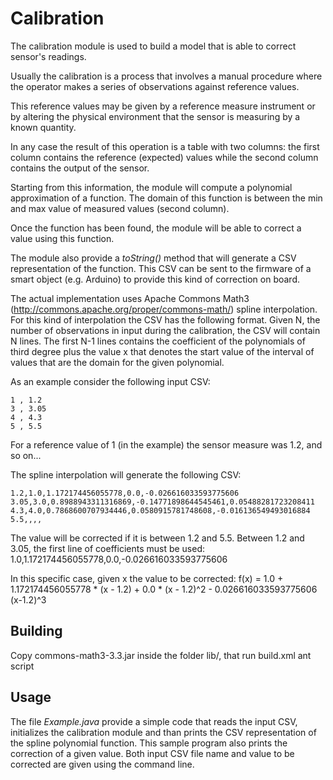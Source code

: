 Calibration
==============

The calibration module is used to build a model that is able
to correct sensor's readings.

Usually the calibration is a process that involves a manual procedure
where the operator makes a series of observations against reference
values.

This reference values may be given by a reference measure instrument
or by altering the physical environment that the sensor is measuring
by a known quantity.

In any case the result of this operation is a table with two columns:
the first column contains the reference (expected) values while the second
column contains the output of the sensor.

Starting from this information, the module will compute a polynomial
approximation of a function. The domain of this function is between
the min and max value of measured values (second column).

Once the function has been found, the module will be able 
to correct a value using this function.

The module also provide a _toString()_ method that will generate
a CSV representation of the function. This CSV can be sent to
the firmware of a smart object (e.g. Arduino) to provide this
kind of correction on board.

The actual implementation uses Apache Commons Math3 (<http://commons.apache.org/proper/commons-math/>)
spline interpolation. For this kind of interpolation the CSV
has the following format.
Given N, the number of observations in input during the calibration, the
CSV will contain N lines.
The first N-1 lines contains the coefficient of the polynomials
of third degree plus the value x that denotes the start value of
the interval of values that are the domain for the given polynomial.

As an example consider the following input CSV:

    1 , 1.2
    3 , 3.05
    4 , 4.3
    5 , 5.5

For a reference value of 1 (in the example) the sensor measure was 1.2, and so on...

The spline interpolation will generate the following CSV:
    
    1.2,1.0,1.172174456055778,0.0,-0.026616033593775606
    3.05,3.0,0.8988943311316869,-0.14771898644545461,0.05488281723208411
    4.3,4.0,0.7868600707934446,0.0580915781748608,-0.016136549493016884
    5.5,,,,

The value will be corrected if it is between 1.2 and 5.5.
Between 1.2 and 3.05, the first line of coefficients must be
used:
    1.0,1.172174456055778,0.0,-0.026616033593775606
    
In this specific case, given x the value to be corrected:
    f(x) = 1.0 + 1.172174456055778 * (x - 1.2) + 0.0 * (x - 1.2)^2 - 0.026616033593775606 (x-1.2)^3


Building
--------------
Copy commons-math3-3.3.jar inside the folder lib/, that run build.xml ant script

Usage
--------------
The file _Example.java_ provide a simple code that reads the input CSV,
initializes the calibration module and than prints the CSV representation 
of the spline polynomial function.
This sample program also prints the correction of a given value.
Both input CSV file name and value to be corrected are given using the command line.
